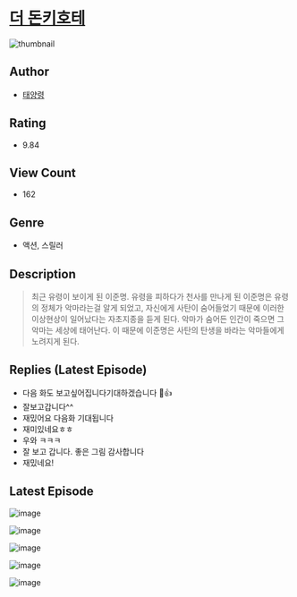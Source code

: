 # [더 돈키호테](https://comic.naver.com/challenge/list?titleId=810620)
![thumbnail](https://image-comic.pstatic.net/user_contents_data/challenge_comic/2023/05/24/366102/upload_7089851333459850041_480x623.jpeg)

## Author
- [태양령](https://comic.naver.com/artistTitle?id=366102)

## Rating
- 9.84

## View Count
- 162

## Genre
- 액션, 스릴러

## Description
> 최근 유령이 보이게 된 이준명. 유령을 피하다가 천사를 만나게 된 이준명은 유령의 정체가 악마라는걸 알게 되었고, 자신에게 사탄이 숨어들었기 때문에 이러한 이상현상이 일어났다는 자초지종을 듣게 된다. 악마가 숨어든 인간이 죽으면 그 악마는 세상에 태어난다. 이 때문에 이준명은 사탄의 탄생을 바라는 악마들에게 노려지게 된다.

## Replies (Latest Episode)
- 다음 화도 보고싶어집니다기대하겠습니다 💯👍
- 잘보고갑니다^^
- 재밌어요 다음화 기대됩니다
- 재미있네요ㅎㅎ
- 우와 ㅋㅋㅋ
- 잘 보고 갑니다. 좋은 그림 감사합니다
- 재밌네요!

## Latest Episode
![image](https://image-comic.pstatic.net/user_contents_data/challenge_comic/2023/05/24/366102/upload_3762585076705276471.jpeg)

![image](https://image-comic.pstatic.net/user_contents_data/challenge_comic/2023/05/24/366102/upload_7377569337209665378.jpeg)

![image](https://image-comic.pstatic.net/user_contents_data/challenge_comic/2023/05/24/366102/upload_3630807724124876857.jpeg)

![image](https://image-comic.pstatic.net/user_contents_data/challenge_comic/2023/05/24/366102/upload_4136103478885180209.jpeg)

![image](https://image-comic.pstatic.net/user_contents_data/challenge_comic/2023/05/24/366102/upload_3690760802453762355.jpeg)
